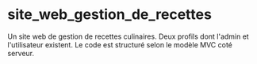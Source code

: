 # site_web_gestion_de_recettes

Un site web de gestion de recettes culinaires. Deux profils dont l'admin et l'utilisateur existent. 
Le code est structuré selon le modèle MVC coté serveur.

